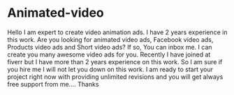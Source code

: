 # Animated-video
Hello    I am expert to create video animation  ads. I have 2 years experience in this work.   Are you looking for animated video ads, Facebook video ads, Products video ads and Short video ads? If so, You can inbox me.   I can create you many awesome video ads for you.      Recently I have joined at fiverr but I have more than 2 years experience on this work. So I am sure if you hire me I will not let you down on this work.       I am ready to start your project right now with providing unlimited revisions and you will get always free support from me.... Thanks
